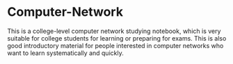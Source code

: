 # Computer-Network
This is a college-level computer network studying notebook, which is very suitable for college students for learning or preparing for exams. This is also good introductory material for people interested in computer networks who want to learn systematically and quickly.
